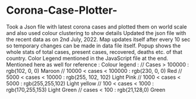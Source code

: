# Corona-Case-Plotter-
Took a Json file with latest corona cases and plotted them on world scale and also used colour clustering to show details
Updated the json file with the recent data as on 2nd July, 2022.
Map updates itself after every 10 sec so temporary changes can be made in data file itself.
Popup shows the whole stats of total cases, present cases, recovered, deaths etc. of that country.
Color Legend mentioned in the JavaScript file at the end. Mentioned here as well for reference :
Colour legend :
// Cases > 100000 : rgb(102, 0, 0)  Maroon
// 10000 < cases < 100000 : rgb(230, 0, 0) Red
// 5000 < cases < 10000 : rgb(255, 102, 102)  Light Pink
// 1000 < cases < 5000 : rgb(255,255,102)  Light yellow
// 100 < cases < 1000 : rgb(170,255,153)  Light Green
// cases < 100 : rgb(21,128,0)    Green 
